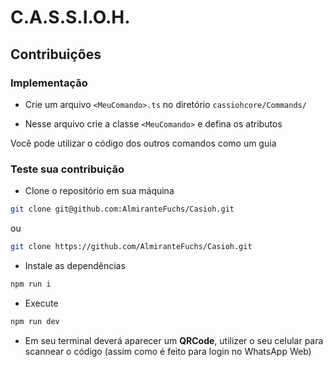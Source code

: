 # C.A.S.S.I.O.H.

## Contribuições

### Implementação

* Crie um arquivo `<MeuComando>.ts` no diretório `cassiohcore/Commands/`

* Nesse arquivo crie a classe `<MeuComando>` e defina os atributos

Você pode utilizar o código dos outros comandos como um guia

### Teste sua contribuição

* Clone o repositório em sua máquina
```bash
git clone git@github.com:AlmiranteFuchs/Casioh.git
```

ou

```bash
git clone https://github.com/AlmiranteFuchs/Casioh.git
```

* Instale as dependências

```bash
npm run i
```

* Execute 

```bash
npm run dev
```

* Em seu terminal deverá aparecer um **QRCode**, utilizer o seu celular para scannear o código (assim como é feito para login no WhatsApp Web)